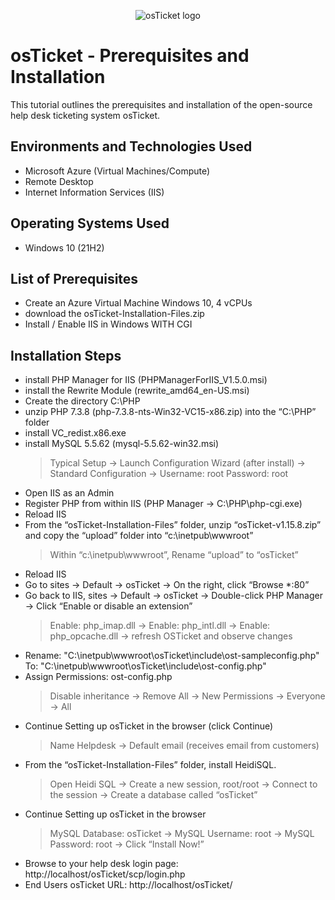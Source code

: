 <p align="center">
<img src="https://i.imgur.com/Clzj7Xs.png" alt="osTicket logo"/>
</p>

<h1>osTicket - Prerequisites and Installation</h1>
This tutorial outlines the prerequisites and installation of the open-source help desk ticketing system osTicket.<br />


<h2>Environments and Technologies Used</h2>

- Microsoft Azure (Virtual Machines/Compute)
- Remote Desktop
- Internet Information Services (IIS)

<h2>Operating Systems Used </h2>

- Windows 10</b> (21H2)

<h2>List of Prerequisites</h2>

- Create an Azure Virtual Machine Windows 10, 4 vCPUs
- download the osTicket-Installation-Files.zip
- Install / Enable IIS in Windows WITH CGI

<h2>Installation Steps</h2>

- install PHP Manager for IIS (PHPManagerForIIS_V1.5.0.msi)
- install the Rewrite Module (rewrite_amd64_en-US.msi) 
- Create the directory C:\PHP
- unzip PHP 7.3.8 (php-7.3.8-nts-Win32-VC15-x86.zip) into the “C:\PHP” folder
- install VC_redist.x86.exe
- install MySQL 5.5.62 (mysql-5.5.62-win32.msi)
  > Typical Setup -> Launch Configuration Wizard (after install) -> Standard Configuration -> Username: root Password: root
- Open IIS as an Admin
- Register PHP from within IIS (PHP Manager -> C:\PHP\php-cgi.exe)
- Reload IIS
- From the “osTicket-Installation-Files” folder, unzip “osTicket-v1.15.8.zip” and copy the “upload” folder into “c:\inetpub\wwwroot”
  > Within “c:\inetpub\wwwroot”, Rename “upload” to “osTicket”
- Reload IIS
- Go to sites -> Default -> osTicket -> On the right, click “Browse *:80”
- Go back to IIS, sites -> Default -> osTicket -> Double-click PHP Manager -> Click “Enable or disable an extension”
  > Enable: php_imap.dll -> Enable: php_intl.dll -> Enable: php_opcache.dll -> refresh OSTicket and observe changes
- Rename: "C:\inetpub\wwwroot\osTicket\include\ost-sampleconfig.php" To: "C:\inetpub\wwwroot\osTicket\include\ost-config.php"
- Assign Permissions: ost-config.php
  > Disable inheritance -> Remove All -> New Permissions -> Everyone -> All
- Continue Setting up osTicket in the browser (click Continue)
  > Name Helpdesk -> Default email (receives email from customers)
- From the “osTicket-Installation-Files” folder, install HeidiSQL.
  > Open Heidi SQL -> Create a new session, root/root -> Connect to the session -> Create a database called “osTicket”
- Continue Setting up osTicket in the browser
  > MySQL Database: osTicket -> MySQL Username: root -> MySQL Password: root -> Click “Install Now!”
- Browse to your help desk login page: http://localhost/osTicket/scp/login.php
- End Users osTicket URL: http://localhost/osTicket/ 
